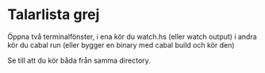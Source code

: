 # Talarlista grej
Öppna två terminalfönster, i ena kör du watch.hs (eller watch output)
i andra kör du cabal run (eller bygger en binary med cabal build och kör den)

Se till att du kör båda från samma directory.
